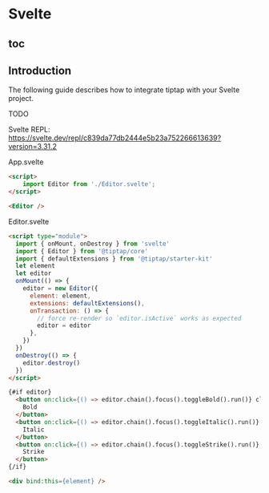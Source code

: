 # Svelte

## toc

## Introduction
The following guide describes how to integrate tiptap with your Svelte project.

TODO

Svelte REPL: https://svelte.dev/repl/c839da77db2444e5b23a752266613639?version=3.31.2

App.svelte
```html
<script>
	import Editor from './Editor.svelte';
</script>

<Editor />
```

Editor.svelte
```html
<script type="module">
  import { onMount, onDestroy } from 'svelte'
  import { Editor } from '@tiptap/core'
  import { defaultExtensions } from '@tiptap/starter-kit'
  let element
  let editor
  onMount(() => {
    editor = new Editor({
      element: element,
      extensions: defaultExtensions(),
      onTransaction: () => {
        // force re-render so `editor.isActive` works as expected
        editor = editor
      },
    })
  })
  onDestroy(() => {
    editor.destroy()
  })
</script>

{#if editor}
  <button on:click={() => editor.chain().focus().toggleBold().run()} class:active={editor.isActive('bold')}>
    Bold
  </button>
  <button on:click={() => editor.chain().focus().toggleItalic().run()} class:active={editor.isActive('italic')}>
    Italic
  </button>
  <button on:click={() => editor.chain().focus().toggleStrike().run()} class:active={editor.isActive('strike')}>
    Strike
  </button>
{/if}

<div bind:this={element} />
```
